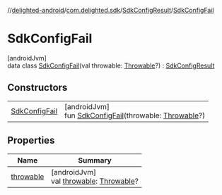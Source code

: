 //[delighted-android](../../../../index.md)/[com.delighted.sdk](../../index.md)/[SdkConfigResult](../index.md)/[SdkConfigFail](index.md)

# SdkConfigFail

[androidJvm]\
data class [SdkConfigFail](index.md)(val throwable: [Throwable](https://kotlinlang.org/api/latest/jvm/stdlib/kotlin/-throwable/index.html)?) : [SdkConfigResult](../index.md)

## Constructors

| | |
|---|---|
| [SdkConfigFail](-sdk-config-fail.md) | [androidJvm]<br>fun [SdkConfigFail](-sdk-config-fail.md)(throwable: [Throwable](https://kotlinlang.org/api/latest/jvm/stdlib/kotlin/-throwable/index.html)?) |

## Properties

| Name | Summary |
|---|---|
| [throwable](throwable.md) | [androidJvm]<br>val [throwable](throwable.md): [Throwable](https://kotlinlang.org/api/latest/jvm/stdlib/kotlin/-throwable/index.html)? |
